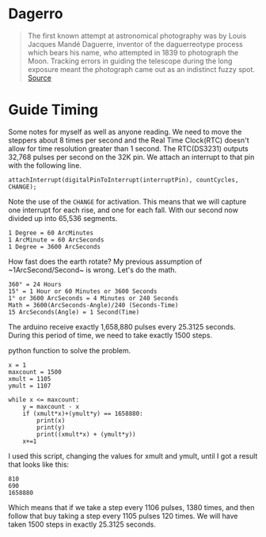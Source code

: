# Dagerro
>The first known attempt at astronomical photography was by Louis Jacques Mandé Daguerre, inventor of the daguerreotype process which bears his name, who attempted in 1839 to photograph the Moon. Tracking errors in guiding the telescope during the long exposure meant the photograph came out as an indistinct fuzzy spot. [Source](https://en.wikipedia.org/wiki/Astrophotography#:~:text=The%20first%20known%20attempt%20at,as%20an%20indistinct%20fuzzy%20spot.)


# Guide Timing
Some notes for myself as well as anyone reading. 
We need to move the steppers about 8 times per second and the Real Time Clock(RTC) doesn't allow for time resolution greater than 1 second. 
The RTC(DS3231) outputs 32,768 pulses per second on the 32K pin. We attach an interrupt to that pin with the following line.

`attachInterrupt(digitalPinToInterrupt(interruptPin), countCycles, CHANGE);`

Note the use of the `CHANGE` for activation. This means that we will capture one interrupt for each rise, and one for each fall.
With our second now divided up into 65,536 segments.

```
1 Degree = 60 ArcMinutes
1 ArcMinute = 60 ArcSeconds
1 Degree = 3600 ArcSeconds
```

How fast does the earth rotate? My previous assumption of ~1ArcSecond/Second~ is wrong. Let's do the math.
```
360° = 24 Hours
15° = 1 Hour or 60 Minutes or 3600 Seconds
1° or 3600 ArcSeconds = 4 Minutes or 240 Seconds
Math = 3600(ArcSeconds-Angle)/240 (Seconds-Time)
15 ArcSeconds(Angle) = 1 Second(Time)

```


The arduino receive exactly 1,658,880 pulses every 25.3125 seconds.
During this period of time, we need to take exactly 1500 steps.


python function to solve the problem.

```
x = 1
maxcount = 1500
xmult = 1105
ymult = 1107

while x <= maxcount:
    y = maxcount - x
    if (xmult*x)+(ymult*y) == 1658880:
        print(x)
        print(y)
        print((xmult*x) + (ymult*y))
    x+=1
```
I used this script, changing the values for xmult and ymult, until I got a result that looks like this:

```
810
690
1658880

```
Which means that if we take a step every 1106 pulses, 1380 times, and then follow that buy taking a step every 1105 pulses 120 times. We will have taken 1500 steps in exactly 25.3125 seconds.
